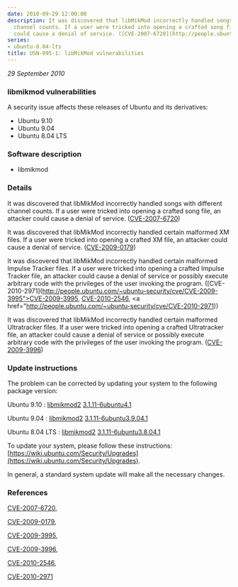 ```yaml
---
date: 2010-09-29 12:00:00
description: It was discovered that libMikMod incorrectly handled songs with different
  channel counts. If a user were tricked into opening a crafted song file, an attacker
  could cause a denial of service. ([CVE-2007-6720](http://people.ubuntu.com/~ubuntu-security/cve/CVE-2007-6720))
series:
- ubuntu-8.04-lts
title: USN-995-1: libMikMod vulnerabilities
---
```


*29 September 2010*

### libmikmod vulnerabilities

A security issue affects these releases of Ubuntu and its derivatives:

* Ubuntu 9.10
* Ubuntu 9.04
* Ubuntu 8.04 LTS

### Software description

* libmikmod 

### Details

It was discovered that libMikMod incorrectly handled songs with different channel counts. If a user were tricked into opening a crafted song file, an attacker could cause a denial of service. ([CVE-2007-6720](http://people.ubuntu.com/~ubuntu-security/cve/CVE-2007-6720))

It was discovered that libMikMod incorrectly handled certain malformed XM files. If a user were tricked into opening a crafted XM file, an attacker could cause a denial of service. ([CVE-2009-0179](http://people.ubuntu.com/~ubuntu-security/cve/CVE-2009-0179))

It was discovered that libMikMod incorrectly handled certain malformed Impulse Tracker files. If a user were tricked into opening a crafted Impulse Tracker file, an attacker could cause a denial of service or possibly execute arbitrary code with the privileges of the user invoking the program. ([CVE-2010-2971](http://people.ubuntu.com/~ubuntu-security/cve/CVE-2009-3995">CVE-2009-3995</a>, <a href="http://people.ubuntu.com/~ubuntu-security/cve/CVE-2010-2546">CVE-2010-2546</a>, <a href="http://people.ubuntu.com/~ubuntu-security/cve/CVE-2010-2971))

It was discovered that libMikMod incorrectly handled certain malformed Ultratracker files. If a user were tricked into opening a crafted Ultratracker file, an attacker could cause a denial of service or possibly execute arbitrary code with the privileges of the user invoking the program. ([CVE-2009-3996](http://people.ubuntu.com/~ubuntu-security/cve/CVE-2009-3996)) 

### Update instructions

The problem can be corrected by updating your system to the following package version:

Ubuntu 9.10
 : [libmikmod2](https://launchpad.net/ubuntu/+source/libmikmod) <span> [3.1.11-6ubuntu4.1](https://launchpad.net/ubuntu/+source/libmikmod/3.1.11-6ubuntu4.1) </span> 

Ubuntu 9.04
 : [libmikmod2](https://launchpad.net/ubuntu/+source/libmikmod) <span> [3.1.11-6ubuntu3.9.04.1](https://launchpad.net/ubuntu/+source/libmikmod/3.1.11-6ubuntu3.9.04.1) </span> 

Ubuntu 8.04 LTS
 : [libmikmod2](https://launchpad.net/ubuntu/+source/libmikmod) <span> [3.1.11-6ubuntu3.8.04.1](https://launchpad.net/ubuntu/+source/libmikmod/3.1.11-6ubuntu3.8.04.1) </span> 

To update your system, please follow these instructions: [https://wiki.ubuntu.com/Security/Upgrades](https://wiki.ubuntu.com/Security/Upgrades).

In general, a standard system update will make all the necessary changes. 

### References

 
 [CVE-2007-6720](http://people.ubuntu.com/~ubuntu-security/cve/CVE-2007-6720), 

 [CVE-2009-0179](http://people.ubuntu.com/~ubuntu-security/cve/CVE-2009-0179), 

 [CVE-2009-3995](http://people.ubuntu.com/~ubuntu-security/cve/CVE-2009-3995), 

 [CVE-2009-3996](http://people.ubuntu.com/~ubuntu-security/cve/CVE-2009-3996), 

 [CVE-2010-2546](http://people.ubuntu.com/~ubuntu-security/cve/CVE-2010-2546), 

 [CVE-2010-2971](http://people.ubuntu.com/~ubuntu-security/cve/CVE-2010-2971)